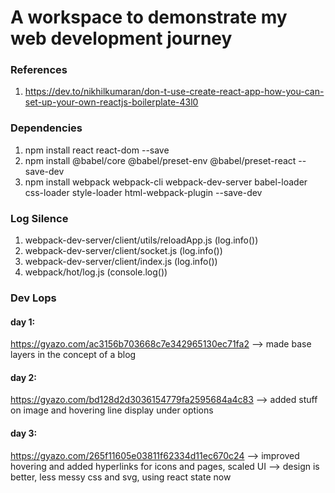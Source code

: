 # A workspace to demonstrate my web development journey

### References
1. https://dev.to/nikhilkumaran/don-t-use-create-react-app-how-you-can-set-up-your-own-reactjs-boilerplate-43l0


### Dependencies
1. npm install react react-dom --save
2. npm install @babel/core @babel/preset-env @babel/preset-react --save-dev
3. npm install webpack webpack-cli webpack-dev-server babel-loader css-loader style-loader html-webpack-plugin --save-dev 


### Log Silence
1. webpack-dev-server/client/utils/reloadApp.js (log.info())
2. webpack-dev-server/client/socket.js (log.info())
3. webpack-dev-server/client/index.js (log.info())
4. webpack/hot/log.js (console.log())


### Dev Lops

#### day 1:
https://gyazo.com/ac3156b703668c7e342965130ec71fa2
--> made base layers in the concept of a blog

#### day 2:
https://gyazo.com/bd128d2d3036154779fa2595684a4c83
--> added stuff on image and hovering line display under options

#### day 3:
https://gyazo.com/265f11605e03811f62334d11ec670c24
--> improved hovering and added hyperlinks for icons and pages, scaled UI
--> design is better, less messy css and svg, using react state now